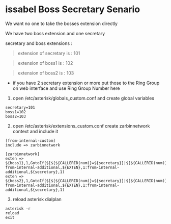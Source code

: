 # issabel Boss Secretary Senario
We want no one to take the bosses extension directly

We have two boss extension and one secretary

secretary and boss extensions :

> extension of secretary is : 101

> extension of boss1 is : 102

> extension of boss2 is : 103

- if you have 2 secretary extension or more put those to the Ring Group on web interface and use Ring Group Number here

1. open /etc/asterisk/globals_custom.conf and create global variables
``` asterisk
secretary=101
boss1=102
boss2=103
```
2. open /etc/asterisk/extensions_custom.conf create zarbinnetwork context and include it
``` asterisk
[from-internal-custom]
include => zarbinnetwork

[zarbinnetwork]
exten => ${boss1},1,GotoIf($[$[${CALLERID(num)}=${secretary}]|$[${CALLERID(num)}=${boss2}]]?from-internal-additional,${EXTEN},1:from-internal-additional,${secretary},1)
exten => ${boss2},1,GotoIf($[$[${CALLERID(num)}=${secretary}]|$[${CALLERID(num)}=${boss1}]]?from-internal-additional,${EXTEN},1:from-internal-additional,${secretary},1)
```
3. reload asterisk dialplan
``` asterisk
asterisk -r
reload
exit
```
